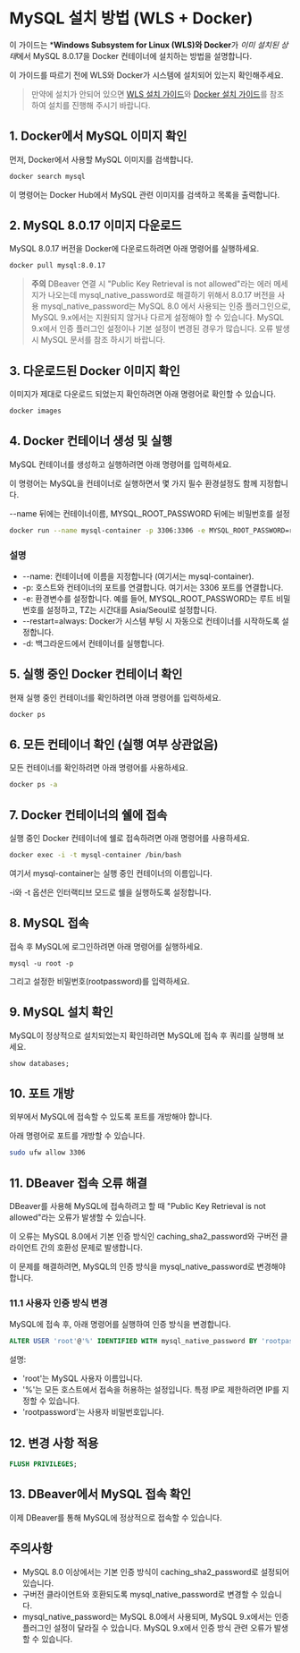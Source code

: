 # MySQL 설치 방법 (WLS + Docker)

이 가이드는 ***Windows Subsystem for Linux (WLS)와 Docker**가 *이미 설치된 상태*에서 MySQL 8.0.17을 Docker 컨테이너에 설치하는 방법을 설명합니다.

이 가이드를 따르기 전에 WLS와 Docker가 시스템에 설치되어 있는지 확인해주세요.

  > 만약에 설치가 안되어 있으면 [WLS 설치 가이드](https://github.com/sw-dreamer/wsl/blob/main/0.%20wsl%20install/README.md)와 [Docker 설치 가이드](https://github.com/sw-dreamer/wsl/blob/main/1.%20wsl%EC%97%90%20docker%20%EC%84%A4%EC%B9%98%20(cli%EC%9A%A9)/README.md)를 참조하여 설치를 진행해 주시기 바랍니다.

## 1. Docker에서 MySQL 이미지 확인
  먼저, Docker에서 사용할 MySQL 이미지를 검색합니다.
  ```bash
  docker search mysql
  ```
  이 명령어는 Docker Hub에서 MySQL 관련 이미지를 검색하고 목록을 출력합니다.

## 2. MySQL 8.0.17 이미지 다운로드
  MySQL 8.0.17 버전을 Docker에 다운로드하려면 아래 명령어를 실행하세요.
  ```bash
  docker pull mysql:8.0.17
  ```
  > **주의**
  > DBeaver 연결 시 "Public Key Retrieval is not allowed"라는 에러 메세지가 나오는데 mysql_native_password로 해결하기 위해서 8.0.17 버전을 사용
  > mysql_native_password는 MySQL 8.0 에서 사용되는 인증 플러그인으로, MySQL 9.x에서는 지원되지 않거나 다르게 설정해야 할 수 있습니다.
  > MySQL 9.x에서 인증 플러그인 설정이나 기본 설정이 변경된 경우가 많습니다.
  > 오류 발생 시 MySQL 문서를 참조 하시기 바랍니다.

## 3. 다운로드된 Docker 이미지 확인
  이미지가 제대로 다운로드 되었는지 확인하려면 아래 명령어로 확인할 수 있습니다.
  ```bash
  docker images
  ```

## 4. Docker 컨테이너 생성 및 실행
  MySQL 컨테이너를 생성하고 실행하려면 아래 명령어를 입력하세요.
  
  이 명령어는 MySQL을 컨테이너로 실행하면서 몇 가지 필수 환경설정도 함께 지정합니다.
  
  --name 뒤에는 컨테이너이름, MYSQL_ROOT_PASSWORD 뒤에는 비밀번호를 설정

  ```bash
  docker run --name mysql-container -p 3306:3306 -e MYSQL_ROOT_PASSWORD=rootpassword -e TZ=Asia/Seoul --restart=always -d mysql:8.0.17
  ```
  ### 설명
  - --name: 컨테이너에 이름을 지정합니다 (여기서는 mysql-container).
  - -p: 호스트와 컨테이너의 포트를 연결합니다. 여기서는 3306 포트를 연결합니다.
  - -e: 환경변수를 설정합니다. 예를 들어, MYSQL_ROOT_PASSWORD는 루트 비밀번호를 설정하고, TZ는 시간대를 Asia/Seoul로 설정합니다.
  - --restart=always: Docker가 시스템 부팅 시 자동으로 컨테이너를 시작하도록 설정합니다.
  - -d: 백그라운드에서 컨테이너를 실행합니다.

## 5. 실행 중인 Docker 컨테이너 확인
  현재 실행 중인 컨테이너를 확인하려면 아래 명령어를 입력하세요.
  
  ```bash
  docker ps
  ```

## 6. 모든 컨테이너 확인 (실행 여부 상관없음)
  모든 컨테이너를 확인하려면 아래 명령어를 사용하세요.
  
  ```bash
  docker ps -a
  ```

## 7. Docker 컨테이너의 쉘에 접속

  실행 중인 Docker 컨테이너에 쉘로 접속하려면 아래 명령어를 사용하세요.
  
  ```bash
  docker exec -i -t mysql-container /bin/bash
  ```

  여기서 mysql-container는 실행 중인 컨테이너의 이름입니다.
  
  -i와 -t 옵션은 인터랙티브 모드로 쉘을 실행하도록 설정합니다.

## 8. MySQL 접속
  접속 후 MySQL에 로그인하려면 아래 명령어를 실행하세요.
  
  ```
  mysql -u root -p
  ```

  그리고 설정한 비밀번호(rootpassword)를 입력하세요.

## 9. MySQL 설치 확인
  MySQL이 정상적으로 설치되었는지 확인하려면 MySQL에 접속 후 쿼리를 실행해 보세요.
  
  ```sql
  show databases;
  ```

## 10. 포트 개방

  외부에서 MySQL에 접속할 수 있도록 포트를 개방해야 합니다.
  
  아래 명령어로 포트를 개방할 수 있습니다.
  ```bash
  sudo ufw allow 3306
  ```

## 11. DBeaver 접속 오류 해결
  DBeaver를 사용해 MySQL에 접속하려고 할 때 "Public Key Retrieval is not allowed"라는 오류가 발생할 수 있습니다.
  
  이 오류는 MySQL 8.0에서 기본 인증 방식인 caching_sha2_password와 구버전 클라이언트 간의 호환성 문제로 발생합니다.

  이 문제를 해결하려면, MySQL의 인증 방식을 mysql_native_password로 변경해야 합니다.

  ### 11.1 사용자 인증 방식 변경
  MySQL에 접속 후, 아래 명령어를 실행하여 인증 방식을 변경합니다.
  
  ```sql
  ALTER USER 'root'@'%' IDENTIFIED WITH mysql_native_password BY 'rootpassword';
  ```
  
  설명:
  - 'root'는 MySQL 사용자 이름입니다.
  - '%'는 모든 호스트에서 접속을 허용하는 설정입니다. 특정 IP로 제한하려면 IP를 지정할 수 있습니다.
  - 'rootpassword'는 사용자 비밀번호입니다.

## 12. 변경 사항 적용
  ```sql
  FLUSH PRIVILEGES;
  ```

## 13. DBeaver에서 MySQL 접속 확인
  이제 DBeaver를 통해 MySQL에 정상적으로 접속할 수 있습니다.

## 주의사항
  - MySQL 8.0 이상에서는 기본 인증 방식이 caching_sha2_password로 설정되어 있습니다.
  - 구버전 클라이언트와 호환되도록 mysql_native_password로 변경할 수 있습니다.
  - mysql_native_password는 MySQL 8.0에서 사용되며,
    MySQL 9.x에서는 인증 플러그인 설정이 달라질 수 있습니다. MySQL 9.x에서 인증 방식 관련 오류가 발생할 수 있습니다.
